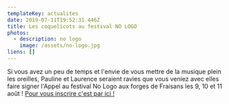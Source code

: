 ```yaml
---
templateKey: actualites
date: 2019-07-11T19:52:31.446Z
title: Les coquelicots au festival NO LOGO
photos:
  - description: no logo
    image: /assets/no-logo.jpg
liens: []
---
```

Si vous avez un peu de temps et l'envie de vous mettre de la musique plein les oreilles, Pauline et Laurence seraient ravies que vous veniez avec elles faire signer l'Appel au festival No Logo aux forges de Fraisans les 9, 10 et 11 août !
[Pour vous inscrire c'est par ici !
](https://framadate.org/IMXxXeXzO6P5Xvfe)
